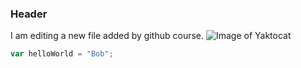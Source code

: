 ### Header
I am editing a new file added by github course.
![Image of Yaktocat](https://octodex.github.com/images/yaktocat.png)

``` javascript
var helloWorld = "Bob";

```
